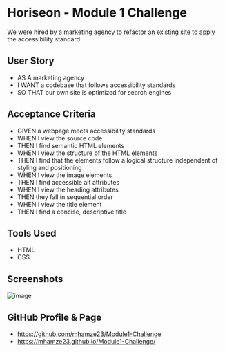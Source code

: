 # Horiseon - Module 1 Challenge

We were hired by a marketing agency to refactor an existing site to apply the accessibility standard.

## User Story
* AS A marketing agency
* I WANT a codebase that follows accessibility standards
* SO THAT our own site is optimized for search engines

## Acceptance Criteria 
* GIVEN a webpage meets accessibility standards
* WHEN I view the source code
* THEN I find semantic HTML elements
* WHEN I view the structure of the HTML elements
* THEN I find that the elements follow a logical structure independent of styling and positioning
* WHEN I view the image elements
* THEN I find accessible alt attributes
* WHEN I view the heading attributes
* THEN they fall in sequential order
* WHEN I view the title element
* THEN I find a concise, descriptive title

## Tools Used
* HTML
* CSS

## Screenshots
![image](https://user-images.githubusercontent.com/115047281/207998338-8cf3d4bc-ee39-4109-8fa7-36b274e5d4d4.png)


## GitHub Profile & Page
* https://github.com/mhamze23/Module1-Challenge
* https://mhamze23.github.io/Module1-Challenge/
